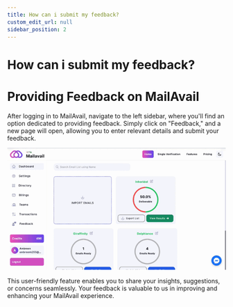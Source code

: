 ```yaml
---
title: How can i submit my feedback?
custom_edit_url: null
sidebar_position: 2
---
```


# How can i submit my feedback?

# Providing Feedback on MailAvail

After logging in to MailAvail, navigate to the left sidebar, where you'll find an option dedicated to providing feedback. Simply click on "Feedback," and a new page will open, allowing you to enter relevant details and submit your feedback. 

![image](img/feedback.gif)

This user-friendly feature enables you to share your insights, suggestions, or concerns seamlessly. Your feedback is valuable to us in improving and enhancing your MailAvail experience.